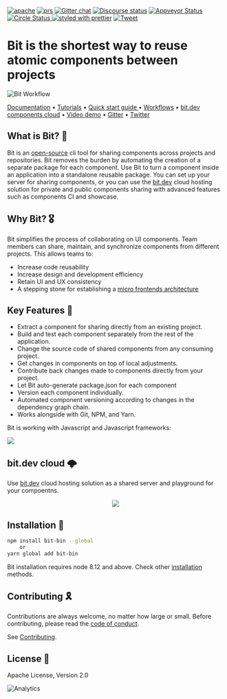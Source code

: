  <a href="https://opensource.org/licenses/Apache-2.0"><img alt="apache" src="https://img.shields.io/badge/License-Apache%202.0-blue.svg"></a>
 <a href="https://github.com/teambit/bit/blob/master/CONTRIBUTING.md"><img alt="prs" src="https://img.shields.io/badge/PRs-welcome-brightgreen.svg"></a>
 [![Gitter chat](https://badgen.now.sh/badge/chat/on%20gitter/cyan)](https://gitter.im/bit-src/Bit)
 [![Discourse status](https://img.shields.io/discourse/https/meta.discourse.org/status.svg)](https://discourse.bit.dev/)
 <a href="https://ci.appveyor.com/project/TeamBit/bit-wikt3/branch/master"><img alt="Appveyor Status" src="https://ci.appveyor.com/api/projects/status/vg7wvfvku12kkxkc?svg=true"></a>
 <a href="https://circleci.com/gh/teambit/bit/tree/master"><img alt="Circle Status" src="https://circleci.com/gh/teambit/bit/tree/master.svg?style=shield&circle-token=d9fc5b19b90fb7e0655d941a5d7f21b61174c4e7">
[![styled with prettier](https://img.shields.io/badge/styled_with-prettier-ff69b4.svg)](https://github.com/prettier/prettier)
[![Tweet](https://img.shields.io/twitter/url/http/shields.io.svg?style=social)](https://twitter.com/intent/tweet?text=Share%20code%20components%20as%20a%20team%20@bitdev_&url=https://bit.dev&hashtags=opensource,javascript,programming,reactjs,webdev,vuejs,angularjs)

# Bit is the shortest way to reuse atomic components between projects

![Bit Workflow](https://storage.googleapis.com/static.bit.dev/docs/images/quick_start.png)

[Documentation](https://docs.bit.dev) • [Tutorials](https://docs.bit.dev/docs/tutorials/bit-react-tutorial) • [Quick start guide ](https://docs.bit.dev/quick-start) • [Workflows](https://docs.bit.dev/docs/workflows/workflows) • [bit.dev components cloud](https://bit.dev) • [Video demo](https://www.youtube.com/watch?v=E5lgoz6-nfs) • [Gitter](https://gitter.im/bit-src/Bit) • [Twitter](https://twitter.com/bitdev_)

## What is Bit? 🤔

Bit is an [open-source](https://github.com/teambit/bit) cli tool for sharing components across projects and repositories. Bit removes the burden by automating the creation of a separate package for each component. Use Bit to turn a component inside an application into a standalone reusable package. 
You can set up your server for sharing components, or you can use the [bit.dev](https://bit.dev) cloud hosting solution for private and public components sharing with advanced features such as components CI and showcase.

## Why Bit? 🎖️

Bit simplifies the process of collaborating on UI components. Team members can share, maintain, and synchronize components from different projects.
This allows teams to:

- Increase code reusability
- Increase design and development efficiency
- Retain UI and UX consistency
- A stepping stone for establishing a [micro frontends architecture](https://martinfowler.com/articles/micro-frontends.html)

## Key Features 🔑

- Extract a component for sharing directly from an existing project.
- Build and test each component separately from the rest of the application.
- Change the source code of shared components from any consuming project. 
- Get changes in components on top of local adjustments.
- Contribute back changes made to components directly from your project.
- Let Bit auto-generate package.json for each component
- Version each component individually.
- Automated component versioning according to changes in the dependency graph chain.
- Works alongside with Git, NPM, and Yarn.

Bit is working with Javascript and Javascript frameworks: 

<img src="https://storage.googleapis.com/static.bit.dev/docs/images/js_logos.png">

## bit.dev cloud 🌩️

Use [bit.dev](https://bit.dev) cloud hosting solution as a shared server and playground for your compoentns.
<p align="center">
 <a href="https://bit.dev"><img src="https://storage.googleapis.com/bit-docs/component-discovery-bit-react-gif.gif"></a>
</p>

## Installation 🚪

```bash
npm install bit-bin --global
    or
yarn global add bit-bin  
```

Bit installation requires node 8.12 and above. Check other [installation](https://docs.bit.dev/docs/installation) methods.

## Contributing 🎗️

Contributions are always welcome, no matter how large or small. Before contributing, please read the [code of conduct](CODE_OF_CONDUCT.md).

See [Contributing](CONTRIBUTING.md).

## License 💮

Apache License, Version 2.0

![Analytics](https://ga-beacon.appspot.com/UA-96032224-1/bit/readme)
